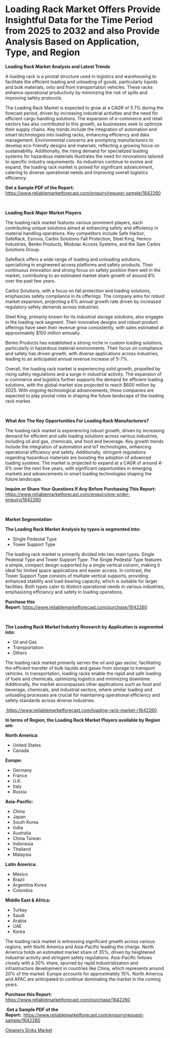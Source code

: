 <p><h1>Loading Rack Market Offers Provide Insightful Data for the Time Period from 2025 to 2032 and also Provide Analysis Based on Application, Type, and Region</h1></p><p><strong>Loading Rack Market Analysis and Latest Trends</strong></p>
<p><p>A loading rack is a pivotal structure used in logistics and warehousing to facilitate the efficient loading and unloading of goods, particularly liquids and bulk materials, onto and from transportation vehicles. These racks enhance operational productivity by minimizing the risk of spills and improving safety protocols. </p><p>The Loading Rack Market is expected to grow at a CAGR of 5.7% during the forecast period, driven by increasing industrial activities and the need for efficient cargo handling solutions. The expansion of e-commerce and retail sectors has also contributed to this growth, as businesses seek to optimize their supply chains. Key trends include the integration of automation and smart technologies into loading racks, enhancing efficiency and data management. Environmental concerns are prompting manufacturers to develop eco-friendly designs and materials, reflecting a growing focus on sustainability. Additionally, the rising demand for specialized loading systems for hazardous materials illustrates the need for innovations tailored to specific industry requirements. As industries continue to evolve and expand, the loading rack market is poised for significant advancement, catering to diverse operational needs and improving overall logistics efficiency.</p></p>
<p><strong>Get a Sample PDF of the Report:&nbsp;</strong> <a href="https://www.reliablemarketforecast.com/enquiry/request-sample/1642260?utm_campaign=2011&utm_medium=2&utm_source=Github&utm_content=ia&utm_term=22022025&utm_id=loading-rack">https://www.reliablemarketforecast.com/enquiry/request-sample/1642260</a></p>
<p>&nbsp;</p>
<p><strong>Loading Rack Major Market Players</strong></p>
<p><p>The loading rack market features various prominent players, each contributing unique solutions aimed at enhancing safety and efficiency in material handling operations. Key competitors include Safe Harbor, SafeRack, Esnova, Carbis Solutions Fall Protection, Steel King, Hemco Industries, Benko Products, Modular Access Systems, and the Sam Carbis Solutions Group.</p><p>SafeRack offers a wide range of loading and unloading solutions, specializing in engineered access platforms and safety products. Their continuous innovation and strong focus on safety position them well in the market, contributing to an estimated market share growth of around 8% over the past few years. </p><p>Carbis Solutions, with a focus on fall protection and loading solutions, emphasizes safety compliance in its offerings. The company aims for robust market expansion, projecting a 6% annual growth rate driven by increased regulatory safety demands across industries. </p><p>Steel King, primarily known for its industrial storage solutions, also engages in the loading rack segment. Their innovative designs and robust product offerings have seen their revenue grow consistently, with sales estimated at approximately $100 million annually.</p><p>Benko Products has established a strong niche in custom loading solutions, particularly in hazardous material environments. Their focus on compliance and safety has driven growth, with diverse applications across industries, leading to an anticipated annual revenue increase of 5-7%.</p><p>Overall, the loading rack market is experiencing solid growth, propelled by rising safety regulations and a surge in industrial activity. The expansion of e-commerce and logistics further supports the demand for efficient loading solutions, with the global market size projected to reach $600 million by 2025. With ongoing technological advancements, these companies are expected to play pivotal roles in shaping the future landscape of the loading rack market.</p></p>
<p>&nbsp;</p>
<p><strong>What Are The Key Opportunities For Loading Rack Manufacturers?</strong></p>
<p><p>The loading rack market is experiencing robust growth, driven by increasing demand for efficient and safe loading solutions across various industries, including oil and gas, chemicals, and food and beverage. Key growth trends include the integration of automation and IoT technologies, enhancing operational efficiency and safety. Additionally, stringent regulations regarding hazardous materials are boosting the adoption of advanced loading systems. The market is projected to expand at a CAGR of around 4-6% over the next five years, with significant opportunities in emerging markets and advancements in smart loading technologies shaping the future landscape.</p></p>
<p><strong>Inquire or Share Your Questions If Any Before Purchasing This Report:</strong> <a href="https://www.reliablemarketforecast.com/enquiry/pre-order-enquiry/1642260?utm_campaign=2011&utm_medium=2&utm_source=Github&utm_content=ia&utm_term=22022025&utm_id=loading-rack">https://www.reliablemarketforecast.com/enquiry/pre-order-enquiry/1642260</a></p>
<p>&nbsp;</p>
<p><strong>Market Segmentation</strong></p>
<p><strong>The Loading Rack Market Analysis by types is segmented into:</strong></p>
<p><ul><li>Single Pedestal Type</li><li>Tower Support Type</li></ul></p>
<p><p>The loading rack market is primarily divided into two main types: Single Pedestal Type and Tower Support Type. The Single Pedestal Type features a simple, compact design supported by a single vertical column, making it ideal for limited space applications and easier access. In contrast, the Tower Support Type consists of multiple vertical supports, providing enhanced stability and load-bearing capacity, which is suitable for larger facilities. Both types cater to distinct operational needs in various industries, emphasizing efficiency and safety in loading operations.</p></p>
<p><strong>Purchase this Report:&nbsp;</strong><a href="https://www.reliablemarketforecast.com/purchase/1642260?utm_campaign=2011&utm_medium=2&utm_source=Github&utm_content=ia&utm_term=22022025&utm_id=loading-rack">https://www.reliablemarketforecast.com/purchase/1642260</a></p>
<p>&nbsp;</p>
<p><strong>The Loading Rack Market Industry Research by Application is segmented into:</strong></p>
<p><ul><li>Oil and Gas</li><li>Transportation</li><li>Others</li></ul></p>
<p><p>The loading rack market primarily serves the oil and gas sector, facilitating the efficient transfer of bulk liquids and gases from storage to transport vehicles. In transportation, loading racks enable the rapid and safe loading of fuels and chemicals, optimizing logistics and minimizing downtime. Additionally, the market encompasses other applications such as food and beverage, chemicals, and industrial sectors, where similar loading and unloading processes are crucial for maintaining operational efficiency and safety standards across diverse industries.</p></p>
<p><a href="https://www.reliablemarketforecast.com/loading-rack-market-r1642260?utm_campaign=2011&utm_medium=2&utm_source=Github&utm_content=ia&utm_term=22022025&utm_id=loading-rack">&nbsp;https://www.reliablemarketforecast.com/loading-rack-market-r1642260</a></p>
<p><strong>In terms of Region, the Loading Rack Market Players available by Region are:</strong></p>
<p>
    <p> <strong> North America: </strong>
        <ul>
            <li>United States</li>
            <li>Canada</li>
        </ul>
        </p> 
    <p> <strong> Europe: </strong>
        <ul>
            <li>Germany</li>
            <li>France</li>
            <li>U.K.</li>
            <li>Italy</li>
            <li>Russia</li>
        </ul>
        </p> 
    <p> <strong> Asia-Pacific: </strong>
        <ul>
            <li>China</li>
            <li>Japan</li>
            <li>South Korea</li>
            <li>India</li>
            <li>Australia</li>
            <li>China Taiwan</li>
            <li>Indonesia</li>
            <li>Thailand</li>
            <li>Malaysia</li>
        </ul>
        </p> 
    <p> <strong> Latin America: </strong>
        <ul>
            <li>Mexico</li>
            <li>Brazil</li>
            <li>Argentina Korea</li>
            <li>Colombia</li>
        </ul>
        </p> 
    <p> <strong> Middle East & Africa: </strong>
        <ul>
            <li>Turkey</li>
            <li>Saudi</li>
            <li>Arabia</li>
            <li>UAE</li>
            <li>Korea</li>
        </ul>
    </p>
    </p>
<p><p>The loading rack market is witnessing significant growth across various regions, with North America and Asia-Pacific leading the charge. North America holds an estimated market share of 35%, driven by heightened industrial activity and stringent safety regulations. Asia-Pacific follows closely with a 30% share, spurred by rapid industrialization and infrastructure development in countries like China, which represents around 20% of the market. Europe accounts for approximately 15%. North America and APAC are anticipated to continue dominating the market in the coming years.</p></p>
<p><strong>Purchase this Report: </strong><a href="https://www.reliablemarketforecast.com/purchase/1642260?utm_campaign=2011&utm_medium=2&utm_source=Github&utm_content=ia&utm_term=22022025&utm_id=loading-rack">https://www.reliablemarketforecast.com/purchase/1642260</a></p>
<p>&nbsp;<strong>Get a Sample PDF of the Report:&nbsp;&nbsp;</strong><a href="https://www.reliablemarketforecast.com/enquiry/request-sample/1642260?utm_campaign=2011&utm_medium=2&utm_source=Github&utm_content=ia&utm_term=22022025&utm_id=loading-rack">https://www.reliablemarketforecast.com/enquiry/request-sample/1642260</a></p>
<p><strong></strong></p>
<p><p><a href="https://github.com/ChiragRp1/Market-Research-Report-List-7/blob/main/cleaners-sinks-market.md?utm_campaign=2011&utm_medium=2&utm_source=Github&utm_content=ia&utm_term=22022025&utm_id=loading-rack">Cleaners Sinks Market</a></p></p>